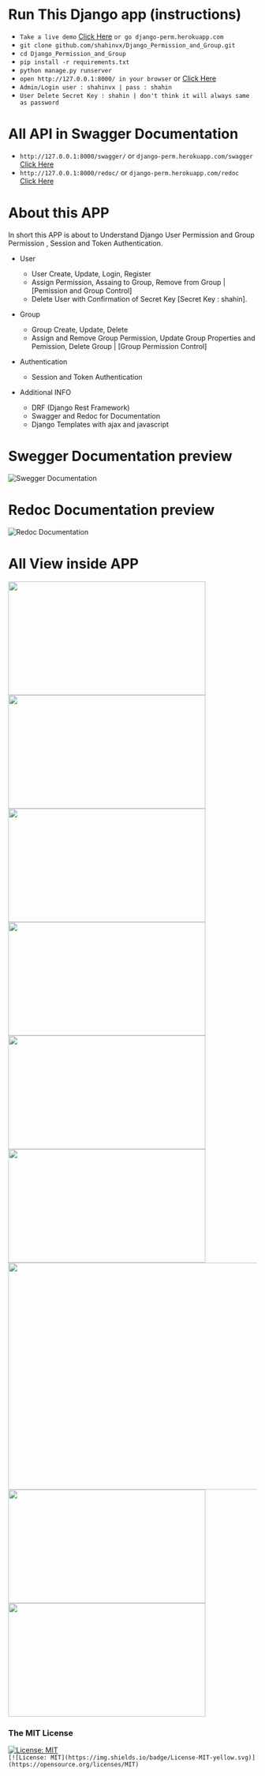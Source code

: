 # Run This Django app (instructions)

- `Take a live demo`  [Click Here](https://django-perm.herokuapp.com/ "Heroku APP Demo") `or go django-perm.herokuapp.com`
- `git clone github.com/shahinvx/Django_Permission_and_Group.git`
- `cd Django_Permission_and_Group`
- `pip install -r requirements.txt`
- `python manage.py runserver`
- `open http://127.0.0.1:8000/ in your browser` or [Click Here](https://django-perm.herokuapp.com/ "Heroku APP Demo")
- `Admin/Login user : shahinvx | pass : shahin `
- `User Delete Secret Key : shahin | don't think it will always same as password`

# All API in Swagger Documentation

- `http://127.0.0.1:8000/swagger/` or `django-perm.herokuapp.com/swagger` [Click Here](https://django-perm.herokuapp.com/swagger "Swagger API DOC")
- `http://127.0.0.1:8000/redoc/` or `django-perm.herokuapp.com/redoc` [Click Here](https://django-perm.herokuapp.com/redoc "Redoc API DOC")

# About this APP

In short this APP is about to Understand Django User Permission and Group Permission , Session and Token Authentication.

- User
  - User Create, Update, Login, Register 
  - Assign Permission, Assaing to Group, Remove from Group | [Pemission and Group Control]
  - Delete User with Confirmation of Secret Key [Secret Key : shahin].
  
- Group
  - Group Create, Update, Delete
  - Assign and Remove Group Permission, Update Group Properties and Pemission, Delete Group | [Group Permission Control]
  
- Authentication
  - Session and Token Authentication
  
- Additional INFO
  - DRF (Django Rest Framework)
  - Swagger and Redoc for Documentation
  - Django Templates with ajax and javascript

# Swegger Documentation preview

![Swegger Documentation](/Screen_Doc/all_api.png)

# Redoc Documentation preview

![Redoc Documentation](/Screen_Doc/redoc_2.PNG)

# All View inside APP

<img src="/Screen_Doc/login.png" width="400" height="230"> <img src="/Screen_Doc/register.png" width="400" height="230">
<img src="/Screen_Doc/home.PNG" width="400" height="230"> <img src="/Screen_Doc/group.png" width="400" height="230">
<img src="/Screen_Doc/perm_off.png" width="400" height="230"> <img src="/Screen_Doc/perm_on.png" width="400" height="230">
<img src="/Screen_Doc/user_control.png" width="995" height="460"> 
<img src="/Screen_Doc/update_info.png" width="400" height="230"> <img src="/Screen_Doc/del_confirm.png" width="400" height="230">

### The MIT License
[![License: MIT](https://img.shields.io/badge/License-MIT-yellow.svg)](https://opensource.org/licenses/MIT)  
`[![License: MIT](https://img.shields.io/badge/License-MIT-yellow.svg)](https://opensource.org/licenses/MIT)`
